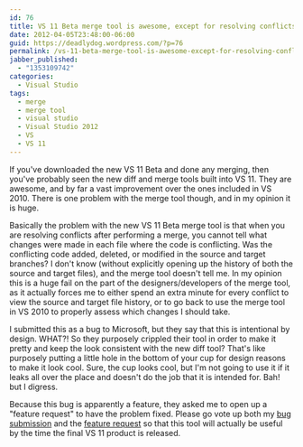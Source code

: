 ```yaml
---
id: 76
title: VS 11 Beta merge tool is awesome, except for resolving conflicts
date: 2012-04-05T23:48:00-06:00
guid: https://deadlydog.wordpress.com/?p=76
permalink: /vs-11-beta-merge-tool-is-awesome-except-for-resolving-conflicts/
jabber_published:
  - "1353109742"
categories:
  - Visual Studio
tags:
  - merge
  - merge tool
  - visual studio
  - Visual Studio 2012
  - VS
  - VS 11
---
```


If you've downloaded the new VS 11 Beta and done any merging, then you've probably seen the new diff and merge tools built into VS 11. They are awesome, and by far a vast improvement over the ones included in VS 2010. There is one problem with the merge tool though, and in my opinion it is huge.

Basically the problem with the new VS 11 Beta merge tool is that when you are resolving conflicts after performing a merge, you cannot tell what changes were made in each file where the code is conflicting. Was the conflicting code added, deleted, or modified in the source and target branches? I don't know (without explicitly opening up the history of both the source and target files), and the merge tool doesn't tell me. In my opinion this is a huge fail on the part of the designers/developers of the merge tool, as it actually forces me to either spend an extra minute for every conflict to view the source and target file history, or to go back to use the merge tool in VS 2010 to properly assess which changes I should take.

I submitted this as a bug to Microsoft, but they say that this is intentional by design. WHAT?! So they purposely crippled their tool in order to make it pretty and keep the look consistent with the new diff tool? That's like purposely putting a little hole in the bottom of your cup for design reasons to make it look cool. Sure, the cup looks cool, but I'm not going to use it if it leaks all over the place and doesn't do the job that it is intended for. Bah! but I digress.

Because this bug is apparently a feature, they asked me to open up a "feature request" to have the problem fixed. Please go vote up both my [bug submission](https://connect.microsoft.com/VisualStudio/feedback/details/734678/tfs-11-beta-merge-tool-code-change-conflicts-are-not-clear) and the [feature request](http://visualstudio.uservoice.com/forums/121579-visual-studio/suggestions/2741136-change-vs-11-merge-tool-conflict-coloring-to-conve) so that this tool will actually be useful by the time the final VS 11 product is released.
